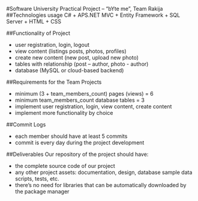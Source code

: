 #Software University Practical Project – “bYte me”, Team Rakija
##Technologies usage 
C# + APS.NET MVC + Entity Framework + SQL Server + HTML + CSS

##Functionality of Project
*	user registration, login, logout
*	view content (listings posts, photos, profiles)
*	create new content (new post, upload new photo)
*	tables with relationship (post – author, photo - author)
* database (MySQL or cloud-based backend)

##Requirements for the Team Projects
* minimum (3 + team_members_count) pages (views)  = 6
*	minimum team_members_count database tables = 3
*	implement user registration, login, view content, create content
*	implement more functionality by choice

##Commit Logs 
*	each member should have at least 5 commits
*	commit is every day during the project development

##Deliverables
Our repository of the project should have: 
*	the complete source code of our project
*	any other project assets: documentation, design, database sample data scripts, tests, etc.
*	there’s no need for libraries that can be automatically downloaded by the package manager
